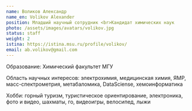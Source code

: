 ```yaml
---
name: Воликов Александр
name_en: Volikov Alexander
position: Младший научный сотрудник <br>Кандидат химических наук
photo: /assets/images/avatars/volikov.jpg
status: staff
weight: 2
istina: https://istina.msu.ru/profile/volikov/
email: ab.volikov@gmail.com
---
```


Образование: Химический факультет МГУ

Область научных интересов: электрохимия, медицинская химия, ЯМР, масс-спектрометрия, метабаломика, DataSciense, хемоинформатика

Хобби: горный туризм, туристическое ориентирование, электроника, фото и видео, шахматы, го, видеоигры, велосипед, лыжи